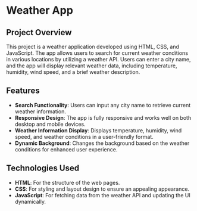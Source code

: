 # Weather App

## Project Overview

This project is a weather application developed using HTML, CSS, and JavaScript. The app allows users to search for current weather conditions in various locations by utilizing a weather API. Users can enter a city name, and the app will display relevant weather data, including temperature, humidity, wind speed, and a brief weather description.

## Features

- **Search Functionality**: Users can input any city name to retrieve current weather information.
- **Responsive Design**: The app is fully responsive and works well on both desktop and mobile devices.
- **Weather Information Display**: Displays temperature, humidity, wind speed, and weather conditions in a user-friendly format.
- **Dynamic Background**: Changes the background based on the weather conditions for enhanced user experience.

## Technologies Used

- **HTML**: For the structure of the web pages.
- **CSS**: For styling and layout design to ensure an appealing appearance.
- **JavaScript**: For fetching data from the weather API and updating the UI dynamically.

